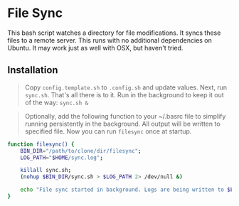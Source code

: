# File Sync

This bash script watches a directory for file modifications. It syncs these files to a remote server. This runs with no additional dependencies on Ubuntu. It may work just as well with OSX, but haven't tried.

## Installation

> Copy ```config.template.sh``` to ```.config.sh``` and update values. Next, run ```sync.sh```. That's all there is to it. Run in the background to keep it out of the way: ```sync.sh &```

> Optionally, add the following function to your ~/.basrc file to simplify running persistently in the background. All output will be written to specified file. Now you can run ```filesync``` once at startup.

```bash
function filesync() {
    BIN_DIR="/path/to/clone/dir/filesync";
    LOG_PATH="$HOME/sync.log";

    killall sync.sh;
    (nohup $BIN_DIR/sync.sh > $LOG_PATH 2> /dev/null &)

    echo "File sync started in background. Logs are being written to $LOG_PATH";
}
```
